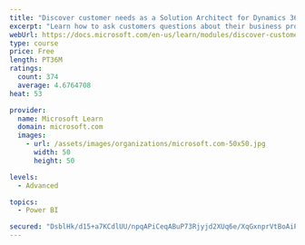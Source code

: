 ```yaml
---
title: "Discover customer needs as a Solution Architect for Dynamics 365 and Power Platform"
excerpt: "Learn how to ask customers questions about their business processes and feature requirements to create a viable solution."
webUrl: https://docs.microsoft.com/en-us/learn/modules/discover-customer-needs/
type: course
price: Free
length: PT36M
ratings:
  count: 374
  average: 4.6764708
heat: 53

provider:
  name: Microsoft Learn
  domain: microsoft.com
  images:
    - url: /assets/images/organizations/microsoft.com-50x50.jpg
      width: 50
      height: 50

levels:
  - Advanced

topics:
  - Power BI

secured: "DsblHk/d15+a7KCdlUU/npqAPiCeqABuP73Rjyjd2XUq6e/XqGxnprVtBoAiPzBWP9DiJ3CaGkKRIMYKaqiDV4Vzlqx5IPPP4fokjmlD+VHn20nuxm8rd82/GrKhJ8JWHTkGlJnN8QjCjcPOAESwqDVM14tsPh2YMSI1CGaDWg9JenZNlxbN0bOBNl4CDv+B1Jr6AkUgr+KKoN6Y+7MajJbQZloQybw3JlV7lzJJiJrTRX/aF6qgKtPvXE+4ThZaNSAfMaEAdIN2UnxX5MmuZbxye41MBB9zj8HPlr7aM2KhSbd+bHyvlEEgmbHnCQ047Xxc9kIDXnazXV+q2cr8wZHUp++uTO/JVsCggAbdJx3EvEg1N2pvxAIog0sQ6Q5F1HtasrXyaS2MmYgP5mj2Ng==;XrlElp8rhXv8LPiP+UZkvA=="
---
```


